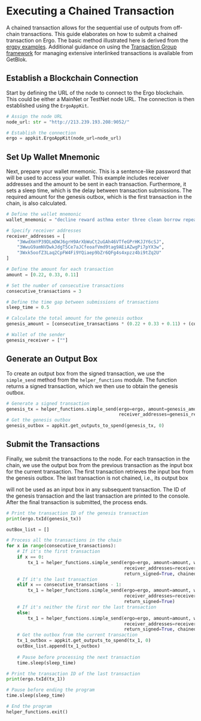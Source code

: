 # Executing a Chained Transaction

A chained transaction allows for the sequential use of outputs from off-chain transactions. This guide elaborates on how to submit a chained transaction on Ergo. The basic method illustrated here is derived from the [ergpy examples](https://github.com/mgpai22/ergpy/tree/main/examples). Additional guidance on using the [Transaction Group framework](https://github.com/GetBlok-io/Subpooling#frameworks--abstractions) for managing extensive interlinked transactions is available from GetBlok.

## Establish a Blockchain Connection

Start by defining the URL of the node to connect to the Ergo blockchain. This could be either a MainNet or TestNet node URL. The connection is then established using the `ErgoAppKit`.

```python
# Assign the node URL
node_url: str = "http://213.239.193.208:9052/"

# Establish the connection
ergo = appkit.ErgoAppKit(node_url=node_url)
```

## Set Up Wallet Mnemonic

Next, prepare your wallet mnemonic. This is a sentence-like password that will be used to access your wallet. This example includes receiver addresses and the amount to be sent in each transaction. Furthermore, it sets a sleep time, which is the delay between transaction submissions. The required amount for the genesis outbox, which is the first transaction in the chain, is also calculated.

```python
# Define the wallet mnemonic
wallet_mnemonic = "decline reward asthma enter three clean borrow repeat identify wisdom horn pull entire adapt neglect."

# Specify receiver addresses
receiver_addresses = [
    "3WwdXmYP39DLmDWJ6grH9ArXbWuCt2uGAh46VTfeGPrHKJJY6cSJ",
    "3WwuG9amNVDwkJdgT5Ce7aJCfeoafVmd9tag9AEiAZwgPi7pYX3w",
    "3Wxk5oofZ3Laq2CpFW4Fi9YQiaep9bZr6QFg4s4xpzz4bi9tZq2U"
]

# Define the amount for each transaction
amount = [0.22, 0.33, 0.11]

# Set the number of consecutive transactions
consecutive_transactions = 3

# Define the time gap between submissions of transactions
sleep_time = 0.5 

# Calculate the total amount for the genesis outbox
genesis_amount = [consecutive_transactions * (0.22 + 0.33 + 0.11) + (consecutive_transactions + 1) * 0.001]

# Wallet of the sender
genesis_receiver = [""]  
```

## Generate an Output Box

To create an output box from the signed transaction, we use the `simple_send` method from the `helper_functions` module. The function returns a signed transaction, which we then use to obtain the genesis outbox.

```python
# Generate a signed transaction
genesis_tx = helper_functions.simple_send(ergo=ergo, amount=genesis_amount, wallet_mnemonic=wallet_mnemonic,
                                          receiver_addresses=genesis_receiver, return_signed=True)
# Get the genesis outbox
genesis_outbox = appkit.get_outputs_to_spend(genesis_tx, 0)      
```

## Submit the Transactions

Finally, we submit the transactions to the node. For each transaction in the chain, we use the output box from the previous transaction as the input box for the current transaction. The first transaction retrieves the input box from the genesis outbox. The last transaction is not chained, i.e., its output box

 will not be used as an input box in any subsequent transaction. The ID of the genesis transaction and the last transaction are printed to the console. After the final transaction is submitted, the process ends.

```python
# Print the transaction ID of the genesis transaction
print(ergo.txId(genesis_tx))  

outBox_list = []

# Process all the transactions in the chain
for x in range(consecutive_transactions):
    # If it's the first transaction
    if x == 0: 
        tx_1 = helper_functions.simple_send(ergo=ergo, amount=amount, wallet_mnemonic=wallet_mnemonic,
                                            receiver_addresses=receiver_addresses, input_box=genesis_outbox,
                                            return_signed=True, chained=True)
    # If it's the last transaction
    elif x == consecutive_transactions - 1: 
        tx_1 = helper_functions.simple_send(ergo=ergo, amount=amount, wallet_mnemonic=wallet_mnemonic,
                                            receiver_addresses=receiver_addresses, input_box=outBox_list[x - 1],
                                            return_signed=True)
    # If it's neither the first nor the last transaction
    else: 
        tx_1 = helper_functions.simple_send(ergo=ergo, amount=amount, wallet_mnemonic=wallet_mnemonic,
                                            receiver_addresses=receiver_addresses, input_box=outBox_list[x - 1],
                                            return_signed=True, chained=True)
    # Get the outbox from the current transaction
    tx_1_outbox = appkit.get_outputs_to_spend(tx_1, 0)
    outBox_list.append(tx_1_outbox)
    
    # Pause before processing the next transaction
    time.sleep(sleep_time)

# Print the transaction ID of the last transaction
print(ergo.txId(tx_1)) 

# Pause before ending the program
time.sleep(sleep_time)

# End the program
helper_functions.exit()
```